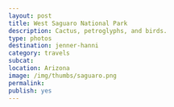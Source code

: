 ```yaml
---
layout: post
title: West Saguaro National Park
description: Cactus, petroglyphs, and birds.
type: photos
destination: jenner-hanni
category: travels
subcat: 
location: Arizona
image: /img/thumbs/saguaro.png
permalink: 
publish: yes
---
```


<p><a href="https://jenner.smugmug.com/North-America/2007-West-Saguaro-Park/i-VcDVJKt/0/M/dscf0717-M.png">
<img src="https://jenner.smugmug.com/North-America/2007-West-Saguaro-Park/i-VcDVJKt/0/M/dscf0717-Ti.png" alt=""></a></p>

<p><a href="https://jenner.smugmug.com/North-America/2007-West-Saguaro-Park/i-dFLzxwC/0/M/dscf0718-M.png">
<img src="https://jenner.smugmug.com/North-America/2007-West-Saguaro-Park/i-dFLzxwC/0/M/dscf0718-Ti.png" alt=""></a></p>

<p><a href="https://jenner.smugmug.com/North-America/2007-West-Saguaro-Park/i-qSrMZCs/0/M/dscf0719-M.png">
<img src="https://jenner.smugmug.com/North-America/2007-West-Saguaro-Park/i-qSrMZCs/0/M/dscf0719-Ti.png" alt=""></a></p>

<p><a href="https://jenner.smugmug.com/North-America/2007-West-Saguaro-Park/i-d6z2FhH/0/M/dscf0720-M.png">
<img src="https://jenner.smugmug.com/North-America/2007-West-Saguaro-Park/i-d6z2FhH/0/M/dscf0720-Ti.png" alt=""></a></p>

<p><a href="https://jenner.smugmug.com/North-America/2007-West-Saguaro-Park/i-K3r43k5/0/M/dscf0723-M.png">
<img src="https://jenner.smugmug.com/North-America/2007-West-Saguaro-Park/i-K3r43k5/0/M/dscf0723-Ti.png" alt=""></a></p>

<p><a href="https://jenner.smugmug.com/North-America/2007-West-Saguaro-Park/i-Sspkrs6/0/M/dscf0724-M.png">
<img src="https://jenner.smugmug.com/North-America/2007-West-Saguaro-Park/i-Sspkrs6/0/M/dscf0724-Ti.png" alt=""></a></p>

<p><a href="https://jenner.smugmug.com/North-America/2007-West-Saguaro-Park/i-6bKcb3W/0/M/dscf0725-M.png">
<img src="https://jenner.smugmug.com/North-America/2007-West-Saguaro-Park/i-6bKcb3W/0/M/dscf0725-Ti.png" alt=""></a></p>

<p><a href="https://jenner.smugmug.com/North-America/2007-West-Saguaro-Park/i-wskWj8H/0/M/dscf0727-M.png">
<img src="https://jenner.smugmug.com/North-America/2007-West-Saguaro-Park/i-wskWj8H/0/M/dscf0727-Ti.png" alt=""></a></p>

<p><a href="https://jenner.smugmug.com/North-America/2007-West-Saguaro-Park/i-NhmngHB/0/M/dscf0731-M.png">
<img src="https://jenner.smugmug.com/North-America/2007-West-Saguaro-Park/i-NhmngHB/0/M/dscf0731-Ti.png" alt=""></a></p>

<p><a href="https://jenner.smugmug.com/North-America/2007-West-Saguaro-Park/i-H3JjmLc/0/M/dscf0732-M.png">
<img src="https://jenner.smugmug.com/North-America/2007-West-Saguaro-Park/i-H3JjmLc/0/M/dscf0732-Ti.png" alt=""></a></p>

<p><a href="https://jenner.smugmug.com/North-America/2007-West-Saguaro-Park/i-4mjLx99/0/M/dscf0738-M.png">
<img src="https://jenner.smugmug.com/North-America/2007-West-Saguaro-Park/i-4mjLx99/0/M/dscf0738-Ti.png" alt=""></a></p>

<p><a href="https://jenner.smugmug.com/North-America/2007-West-Saguaro-Park/i-hnkWKVW/0/M/dscf0737-M.png">
<img src="https://jenner.smugmug.com/North-America/2007-West-Saguaro-Park/i-hnkWKVW/0/M/dscf0737-Ti.png" alt=""></a></p>

<p><a href="https://jenner.smugmug.com/North-America/2007-West-Saguaro-Park/i-2FnfJww/0/M/dscf0740-M.png">
<img src="https://jenner.smugmug.com/North-America/2007-West-Saguaro-Park/i-2FnfJww/0/M/dscf0740-Ti.png" alt=""></a></p>

<p><a href="https://jenner.smugmug.com/North-America/2007-West-Saguaro-Park/i-tDpjTMV/0/M/dscf0742-M.png">
<img src="https://jenner.smugmug.com/North-America/2007-West-Saguaro-Park/i-tDpjTMV/0/M/dscf0742-Ti.png" alt=""></a></p>

<p><a href="https://jenner.smugmug.com/North-America/2007-West-Saguaro-Park/i-WPVhnQH/0/M/dscf0734-M.png">
<img src="https://jenner.smugmug.com/North-America/2007-West-Saguaro-Park/i-WPVhnQH/0/M/dscf0734-Ti.png" alt=""></a></p>

<p><a href="https://jenner.smugmug.com/North-America/2007-West-Saguaro-Park/i-fvQtLtQ/0/M/dscf0749-M.png">
<img src="https://jenner.smugmug.com/North-America/2007-West-Saguaro-Park/i-fvQtLtQ/0/M/dscf0749-Ti.png" alt=""></a></p>

<p><a href="https://jenner.smugmug.com/North-America/2007-West-Saguaro-Park/i-ZLM88P8/0/M/dscf0756-M.png">
<img src="https://jenner.smugmug.com/North-America/2007-West-Saguaro-Park/i-ZLM88P8/0/M/dscf0756-Ti.png" alt=""></a></p>

<p><a href="https://jenner.smugmug.com/North-America/2007-West-Saguaro-Park/i-fXhgB9r/0/M/dscf0744-M.png">
<img src="https://jenner.smugmug.com/North-America/2007-West-Saguaro-Park/i-fXhgB9r/0/M/dscf0744-Ti.png" alt=""></a></p>

<p><a href="https://jenner.smugmug.com/North-America/2007-West-Saguaro-Park/i-6CjKVK3/0/M/dscf0766-M.png">
<img src="https://jenner.smugmug.com/North-America/2007-West-Saguaro-Park/i-6CjKVK3/0/M/dscf0766-Ti.png" alt=""></a></p>

<p><a href="https://jenner.smugmug.com/North-America/2007-West-Saguaro-Park/i-cdtvM9S/0/M/dscf0770-M.png">
<img src="https://jenner.smugmug.com/North-America/2007-West-Saguaro-Park/i-cdtvM9S/0/M/dscf0770-Ti.png" alt=""></a></p>

<p><a href="https://jenner.smugmug.com/North-America/2007-West-Saguaro-Park/i-GhS5qbb/0/M/dscf0763-M.png">
<img src="https://jenner.smugmug.com/North-America/2007-West-Saguaro-Park/i-GhS5qbb/0/M/dscf0763-Ti.png" alt=""></a></p>

<p><a href="https://jenner.smugmug.com/North-America/2007-West-Saguaro-Park/i-VhWGMkF/0/M/dscf0772-M.png">
<img src="https://jenner.smugmug.com/North-America/2007-West-Saguaro-Park/i-VhWGMkF/0/M/dscf0772-Ti.png" alt=""></a></p>


